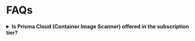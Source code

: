 # FAQs

<details>
  <summary><b>Is Prisma Cloud (Container Image Scanner) offered in the subscription tier?</b></summary><br>
  Container Scanner is available with all tiers and at no cost.
</details>


 

